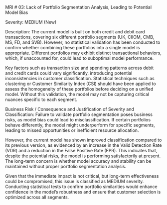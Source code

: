 
MRI # 03: Lack of Portfolio Segmentation Analysis, Leading to Potential Model Bias

Severity: MEDIUM (New)

Description:
The current model is built on both credit and debit card transactions, covering six different portfolio segments (UK, CIIOM, CMB, MS, FD, and SVB). However, no statistical validation has been conducted to confirm whether combining these portfolios into a single model is appropriate. Different portfolios may exhibit distinct transactional behaviors, which, if unaccounted for, could lead to suboptimal model performance.

Key factors such as transaction size and spending patterns across debit and credit cards could vary significantly, introducing potential inconsistencies in customer classification. Statistical techniques such as clustering or Customer Similarity Index (CSI) should have been applied to assess the homogeneity of these portfolios before deciding on a unified model. Without this validation, the model may not be capturing critical nuances specific to each segment.

Business Risk / Consequence and Justification of Severity and Classification:
Failure to validate portfolio segmentation poses business risks, as model bias could lead to misclassification. If certain portfolios behave differently, the model might underperform for specific segments, leading to missed opportunities or inefficient resource allocation.

However, the current model has shown improved classification compared to its previous version, as evidenced by an increase in the Valid Detection Rate (VDR) and a reduction in the False Positive Rate (FPR). This indicates that, despite the potential risks, the model is performing satisfactorily at present. The long-term concern is whether model accuracy and stability can be maintained without proper portfolio segmentation analysis.

Given that the immediate impact is not critical, but long-term effectiveness could be compromised, this issue is classified as MEDIUM severity. Conducting statistical tests to confirm portfolio similarities would enhance confidence in the model’s robustness and ensure that customer selection is optimized across all segments.

